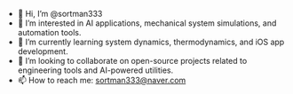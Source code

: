 - 👋 Hi, I’m @sortman333
- 👀 I’m interested in AI applications, mechanical system simulations, and automation tools.
- 🌱 I’m currently learning system dynamics, thermodynamics, and iOS app development.
- 💞️ I’m looking to collaborate on open-source projects related to engineering tools and AI-powered utilities.
- 📫 How to reach me: sortman333@naver.com

<!---
sortman333/sortman333 is a ✨ special ✨ repository because its `README.md` (this file) appears on your GitHub profile.
You can click the Preview link to take a look at your changes.
--->
